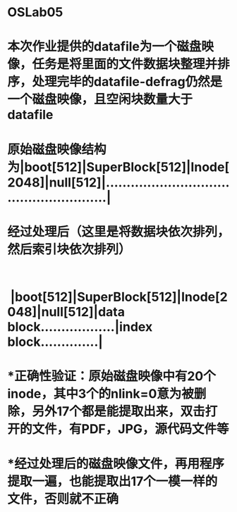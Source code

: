 # OSLab05
# 本次作业提供的datafile为一个磁盘映像，任务是将里面的文件数据块整理并排序，处理完毕的datafile-defrag仍然是一个磁盘映像，且空闲块数量大于datafile
# 原始磁盘映像结构为|boot[512]|SuperBlock[512]|Inode[2048]|null[512]|......................................................|
# 经过处理后（这里是将数据块依次排列，然后索引块依次排列）
#                  |boot[512]|SuperBlock[512]|Inode[2048]|null[512]|data block..................|index block..............|
# *正确性验证：原始磁盘映像中有20个inode，其中3个的nlink=0意为被删除，另外17个都是能提取出来，双击打开的文件，有PDF，JPG，源代码文件等
# *经过处理后的磁盘映像文件，再用程序提取一遍，也能提取出17个一模一样的文件，否则就不正确
